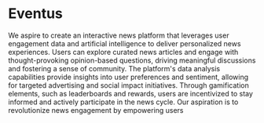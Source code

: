 # Eventus
We aspire to create an interactive news platform that leverages user engagement data and artificial intelligence to deliver personalized news experiences. Users can explore curated news articles and engage with thought-provoking opinion-based questions, driving meaningful discussions and fostering a sense of community. The platform's data analysis capabilities provide insights into user preferences and sentiment, allowing for targeted advertising and social impact initiatives. Through gamification elements, such as leaderboards and rewards, users are incentivized to stay informed and actively participate in the news cycle. Our aspiration is to revolutionize news engagement by empowering users
